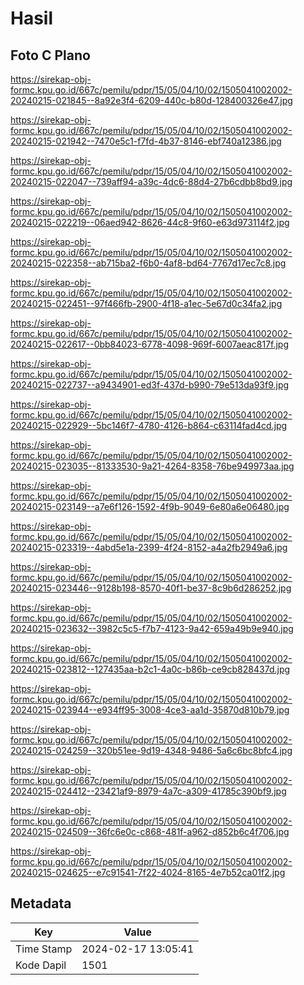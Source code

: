 # Hasil

## Foto C Plano

https://sirekap-obj-formc.kpu.go.id/667c/pemilu/pdpr/15/05/04/10/02/1505041002002-20240215-021845--8a92e3f4-6209-440c-b80d-128400326e47.jpg

https://sirekap-obj-formc.kpu.go.id/667c/pemilu/pdpr/15/05/04/10/02/1505041002002-20240215-021942--7470e5c1-f7fd-4b37-8146-ebf740a12386.jpg

https://sirekap-obj-formc.kpu.go.id/667c/pemilu/pdpr/15/05/04/10/02/1505041002002-20240215-022047--739aff94-a39c-4dc6-88d4-27b6cdbb8bd9.jpg

https://sirekap-obj-formc.kpu.go.id/667c/pemilu/pdpr/15/05/04/10/02/1505041002002-20240215-022219--06aed942-8626-44c8-9f60-e63d973114f2.jpg

https://sirekap-obj-formc.kpu.go.id/667c/pemilu/pdpr/15/05/04/10/02/1505041002002-20240215-022358--ab715ba2-f6b0-4af8-bd64-7767d17ec7c8.jpg

https://sirekap-obj-formc.kpu.go.id/667c/pemilu/pdpr/15/05/04/10/02/1505041002002-20240215-022451--97f466fb-2900-4f18-a1ec-5e67d0c34fa2.jpg

https://sirekap-obj-formc.kpu.go.id/667c/pemilu/pdpr/15/05/04/10/02/1505041002002-20240215-022617--0bb84023-6778-4098-969f-6007aeac817f.jpg

https://sirekap-obj-formc.kpu.go.id/667c/pemilu/pdpr/15/05/04/10/02/1505041002002-20240215-022737--a9434901-ed3f-437d-b990-79e513da93f9.jpg

https://sirekap-obj-formc.kpu.go.id/667c/pemilu/pdpr/15/05/04/10/02/1505041002002-20240215-022929--5bc146f7-4780-4126-b864-c63114fad4cd.jpg

https://sirekap-obj-formc.kpu.go.id/667c/pemilu/pdpr/15/05/04/10/02/1505041002002-20240215-023035--81333530-9a21-4264-8358-76be949973aa.jpg

https://sirekap-obj-formc.kpu.go.id/667c/pemilu/pdpr/15/05/04/10/02/1505041002002-20240215-023149--a7e6f126-1592-4f9b-9049-6e80a6e06480.jpg

https://sirekap-obj-formc.kpu.go.id/667c/pemilu/pdpr/15/05/04/10/02/1505041002002-20240215-023319--4abd5e1a-2399-4f24-8152-a4a2fb2949a6.jpg

https://sirekap-obj-formc.kpu.go.id/667c/pemilu/pdpr/15/05/04/10/02/1505041002002-20240215-023446--9128b198-8570-40f1-be37-8c9b6d286252.jpg

https://sirekap-obj-formc.kpu.go.id/667c/pemilu/pdpr/15/05/04/10/02/1505041002002-20240215-023632--3982c5c5-f7b7-4123-9a42-659a49b9e940.jpg

https://sirekap-obj-formc.kpu.go.id/667c/pemilu/pdpr/15/05/04/10/02/1505041002002-20240215-023812--127435aa-b2c1-4a0c-b86b-ce9cb828437d.jpg

https://sirekap-obj-formc.kpu.go.id/667c/pemilu/pdpr/15/05/04/10/02/1505041002002-20240215-023944--e934ff95-3008-4ce3-aa1d-35870d810b79.jpg

https://sirekap-obj-formc.kpu.go.id/667c/pemilu/pdpr/15/05/04/10/02/1505041002002-20240215-024259--320b51ee-9d19-4348-9486-5a6c6bc8bfc4.jpg

https://sirekap-obj-formc.kpu.go.id/667c/pemilu/pdpr/15/05/04/10/02/1505041002002-20240215-024412--23421af9-8979-4a7c-a309-41785c390bf9.jpg

https://sirekap-obj-formc.kpu.go.id/667c/pemilu/pdpr/15/05/04/10/02/1505041002002-20240215-024509--36fc6e0c-c868-481f-a962-d852b6c4f706.jpg

https://sirekap-obj-formc.kpu.go.id/667c/pemilu/pdpr/15/05/04/10/02/1505041002002-20240215-024625--e7c91541-7f22-4024-8165-4e7b52ca01f2.jpg


## Metadata

| Key        | Value               |
| ---------- | ------------------- |
| Time Stamp | 2024-02-17 13:05:41 |
| Kode Dapil | 1501                |



